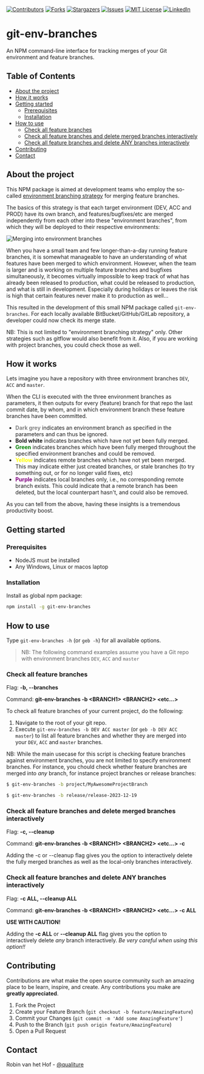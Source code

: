 [![Contributors][contributors-shield]][contributors-url]
[![Forks][forks-shield]][forks-url]
[![Stargazers][stars-shield]][stars-url]
[![Issues][issues-shield]][issues-url]
[![MIT License][license-shield]][license-url]
[![LinkedIn][linkedin-shield]][linkedin-url]

# git-env-branches 

An NPM command-line interface for tracking merges of your Git environment and feature branches.

<!-- TABLE OF CONTENTS -->
## Table of Contents

* [About the project](#about-the-project)
* [How it works](#how-it-works)
* [Getting started](#getting-started)
    * [Prerequisites](#prerequisites)
    * [Installation](#installation)
* [How to use](#how-to-use)
    * [Check all feature branches](#check-all-feature-branches)
    * [Check all feature branches and delete merged branches interactively](#check-all-feature-branches-and-delete-merged-branches-interactively)
    * [Check all feature branches and delete ANY branches interactively](#check-all-feature-branches-and-delete-any-branches-interactively)
* [Contributing](#contributing)
* [Contact](#contact)

<!-- ABOUT THE PROJECT -->
## About the project

This NPM package is aimed at development teams who employ the so-called [environment branching strategy](https://www.wearefine.com/news/insights/env-branching-with-git/) for merging feature branches.

The basics of this strategy is that each target environment (DEV, ACC and PROD) have its own branch, and features/bugfixes/etc are merged independently from each other into these "environment branches", from which they will be deployed to their respective environments:

![Merging into environment branches](https://miro.medium.com/v2/resize:fit:720/format:webp/1*nAqh-tZAfiSt8AHq5tbY2g.png)

When you have a small team and few longer-than-a-day running feature branches, it is somewhat manageable to have an understanding of what features have been merged to which environment. However, when the team is larger and is working on multiple feature branches and bugfixes simultaneously, it becomes virtually impossible to keep track of what has already been released to production, what could be released to production, and what is still in development. Especially during holidays or leaves the risk is high that certain features never make it to production as well...

This resulted in the development of this small NPM package called `git-env-branches`. For each locally available BitBucket/GitHub/GitLab repository, a developer could now check its merge state.

NB: This is not limited to "environment branching strategy" only. Other strategies such as gitflow would also benefit from it. Also, if you are working with project branches, you could check those as well.

<!-- HOW IT WORKS -->
## How it works

Lets imagine you have a repository with three environment branches `DEV`, `ACC` and `master`.

When the CLI is executed with the three environment branches as parameters, it then outputs for every (feature) branch for that repo the last commit date, by whom, and in which environment branch these feature branches have been committed.

 * <b style="color: grey">Dark grey</b> indicates an environment branch as specified in the parameters and can thus be ignored.
 * <b>Bold white</b> indicates branches which have not yet been fully merged.
 * <b style="color: green">Green</b> indicates branches which have been fully merged throughout the specified environment branches and could be removed.
 * <b style="color: yellow">Yellow</b> indicates remote branches which have not yet been merged. This may indicate either just created branches, or stale branches (to try something out, or for no longer valid fixes, etc)
 * <b style="color: purple">Purple</b> indicates local branches only, i.e., no corresponding remote branch exists. This could indicate that a remote branch has been deleted, but the local counterpart hasn't, and could also be removed.

As you can tell from the above, having these insights is a tremendous productivity boost. 

<!-- GETTING STARTED -->
## Getting started

### Prerequisites

* NodeJS must be installed
* Any Windows, Linux or macos laptop

### Installation

Install as global npm package:

```sh
npm install -g git-env-branches
```

<!-- USAGE EXAMPLES -->
## How to use

Type `git-env-branches -h` (or `geb -h`) for all available options.

> NB: The following command examples assume you have a Git repo with environment branches `DEV`, `ACC` and `master`

### Check all feature branches

Flag: **-b, --branches**

Command: **git-env-branches -b &lt;BRANCH1&gt; &lt;BRANCH2&gt; &lt;etc...&gt;**

To check all feature branches of your current project, do the following:

1. Navigate to the root of your git repo.
2. Execute `git-env-branches -b DEV ACC master` (or `geb -b DEV ACC master`) to list all feature branches and whether they are merged into your `DEV`, `ACC` and `master` branches.

NB: While the main usecase for this script is checking feature branches against environment branches, you are not limited to specify environment branches. For instance, you chould check whether feature branches are merged into *any* branch, for instance project branches or release branches:

```sh
$ git-env-branches -b project/MyAwesomeProjectBranch
```

```sh
$ git-env-branches -b release/release-2023-12-19
```

### Check all feature branches and delete merged branches interactively

Flag: **-c, --cleanup**

Command: **git-env-branches -b &lt;BRANCH1&gt; &lt;BRANCH2&gt; &lt;etc...&gt; -c**

Adding the -c or --cleanup flag gives you the option to interactively delete the fully merged branches as well as the local-only branches interactively.

### Check all feature branches and delete ANY branches interactively

Flag: **-c ALL, --cleanup ALL**

Command: **git-env-branches -b &lt;BRANCH1&gt; &lt;BRANCH2&gt; &lt;etc...&gt; -c ALL**

**USE WITH CAUTION!**

Adding the **-c ALL** or **--cleanup ALL** flag gives you the option to interactively delete *any* branch interactively.  _Be very careful when using this option!!_




<!-- CONTRIBUTING -->
## Contributing

Contributions are what make the open source community such an amazing place to be learn, inspire, and create. Any contributions you make are **greatly appreciated**.

1. Fork the Project
2. Create your Feature Branch (`git checkout -b feature/AmazingFeature`)
3. Commit your Changes (`git commit -m 'Add some AmazingFeature'`)
4. Push to the Branch (`git push origin feature/AmazingFeature`)
5. Open a Pull Request



<!-- CONTACT -->
## Contact

Robin van het Hof - [@qualiture](https://twitter.com/qualiture)

<!-- MARKDOWN LINKS & IMAGES -->
<!-- https://www.markdownguide.org/basic-syntax/#reference-style-links -->
[contributors-shield]: https://img.shields.io/github/contributors/qualiture/git-env-branches.svg?style=flat-square
[contributors-url]: https://github.com/qualiture/git-env-branches/graphs/contributors
[forks-shield]: https://img.shields.io/github/forks/qualiture/git-env-branches.svg?style=flat-square
[forks-url]: https://github.com/qualiture/git-env-branches/network/members
[stars-shield]: https://img.shields.io/github/stars/qualiture/git-env-branches.svg?style=flat-square
[stars-url]: https://github.com/qualiture/git-env-branches/stargazers
[issues-shield]: https://img.shields.io/github/issues/qualiture/git-env-branches.svg?style=flat-square
[issues-url]: https://github.com/qualiture/git-env-branches/issues
[license-shield]: https://img.shields.io/github/license/qualiture/git-env-branches.svg?style=flat-square
[license-url]: https://github.com/qualiture/git-env-branches/blob/master/LICENSE
[linkedin-shield]: https://img.shields.io/badge/-LinkedIn-black.svg?style=flat-square&logo=linkedin&colorB=555
[linkedin-url]: https://linkedin.com/in/robinvanhethof
